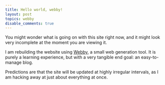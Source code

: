```yaml
---
title: Hello world, webby!
layout: post
topics: webby
disable_comments: true
---
```


You might wonder what is going on with this site right now, and it might look very incomplete at the moment you are viewing it.

I am rebuilding the website using [Webby](http://webby.sourceforge.org), a small web generation tool. It is purely a learning experience, but with a very tangible end goal: an easy-to-manage blog.

Predictions are that the site will be updated at highly irregular intervals, as I am hacking away at just about everything at once.